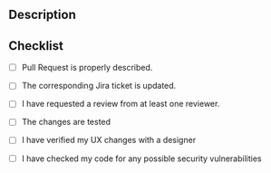 <!--- Provide a general summary of your changes in the Title above prefixed with jira ticket number -->

## Description
<!--- Describe your changes -->

## Checklist
<!--- Go over all the following points, and put an `x` in all the boxes that apply. -->
- [ ] Pull Request is properly described.
- [ ] The corresponding Jira ticket is updated.
- [ ] I have requested a review from at least one reviewer.
- [ ] The changes are tested
- [ ] I have verified my UX changes with a designer
- [ ] I have checked my code for any possible security vulnerabilities

 